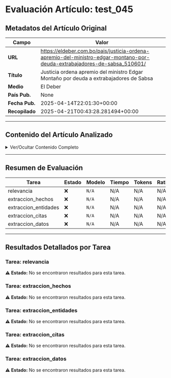 # Evaluación Artículo: test_045

## Metadatos del Artículo Original

| Campo          | Valor                                      |
|----------------|--------------------------------------------|
| **URL**        | https://eldeber.com.bo/pais/justicia-ordena-apremio-del-ministro-edgar-montano-por-deuda-extrabajadores-de-sabsa_510601/           |
| **Título**     | Justicia ordena apremio del ministro Edgar Montaño por deuda a extrabajadores de Sabsa       |
| **Medio**      | El Deber         |
| **País Pub.**  | None |
| **Fecha Pub.** | 2025-04-14T22:01:30+00:00 |
| **Recopilado** | 2025-04-21T00:43:28.281494+00:00 |

---

## Contenido del Artículo Analizado

<details>
<summary>Ver/Ocultar Contenido Completo</summary>

```text
Justicia ordena apremio del ministro Edgar Montaño por deuda a extrabajadores de Sabsa
La medida busca ejecutar el pago de más de Bs 55 millones en beneficios laborales a extrabajadores de la empresa aeroportuaria, quienes llevan 14 años de espera
El juez Marcelo Cortez Candia, del Juzgado Público Civil, Comercial, de Partido del Trabajo y Seguridad Social de Yapacaní, emitió un mandamiento de apremio contra el ministro de Obras Públicas, Edgar Montaño Rojas, en el marco de un proceso judicial iniciado por extrabajadores del Servicio de Aeropuertos Bolivianos S. A. (SABSA).
La disposición instruye a la Policía Boliviana aprehender a Montaño y trasladarlo a la carceleta de Buena Vista, hasta que se concrete el pago de Bs 55.189.880, por concepto diferencia salarial a los extrabajadores que lo demandaron.
La decisión judicial responde a una larga lucha legal por parte de 320 extrabajadores de Sabsa, quienes desde hace 14 años exigen el cumplimiento de sus derechos laborales tras el cierre de la empresa estatal.
La molestia del sector afectado se hizo visible el pasado 10 de enero, cuando realizaron una masiva protesta frente al Ministerio de Obras Públicas. En esa ocasión, denunciaron que, pese a las promesas públicas del ministro Montaño, el desembolso nunca se concretó.
“Nos dijo públicamente que, en 15 días, con la sentencia de la justicia, se realizaría el pago, e incluso se comprometió a colaborar para agilizar el juicio. Sin embargo, todas las instancias han fallado a nuestro favor y ellos siguen apelando”, lamentó uno de los afectados.
El mandamiento de apremio busca precisamente presionar al ministro para ejecutar la sentencia, que ordena que se paguen la diferencial salarial a los extrabajadores de Sabsa.
```
</details>

---

## Resumen de Evaluación

| Tarea | Estado | Modelo | Tiempo | Tokens | Ratio |
|-------|--------|--------|--------|--------|-------|
| relevancia | ❌ | `N/A` | N/A | N/A | N/A |
| extraccion_hechos | ❌ | `N/A` | N/A | N/A | N/A |
| extraccion_entidades | ❌ | `N/A` | N/A | N/A | N/A |
| extraccion_citas | ❌ | `N/A` | N/A | N/A | N/A |
| extraccion_datos | ❌ | `N/A` | N/A | N/A | N/A |

---

## Resultados Detallados por Tarea

### Tarea: relevancia

⚠️ **Estado:** No se encontraron resultados para esta tarea.


### Tarea: extraccion_hechos

⚠️ **Estado:** No se encontraron resultados para esta tarea.


### Tarea: extraccion_entidades

⚠️ **Estado:** No se encontraron resultados para esta tarea.


### Tarea: extraccion_citas

⚠️ **Estado:** No se encontraron resultados para esta tarea.


### Tarea: extraccion_datos

⚠️ **Estado:** No se encontraron resultados para esta tarea.
